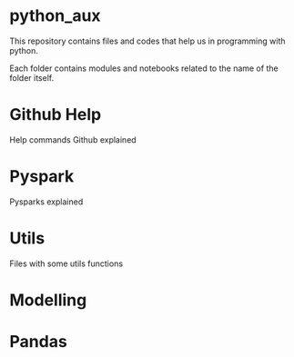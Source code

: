 # python_aux
This repository contains files and codes that help us in programming with python.

Each folder contains modules and notebooks related to the name of the folder itself.


# Github Help
Help commands Github
    explained

# Pyspark
Pysparks explained

# Utils
Files with some utils functions

# Modelling

# Pandas

